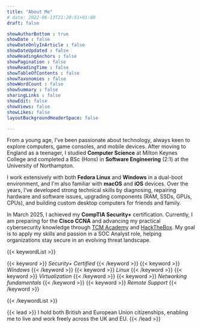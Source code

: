 ```yaml
---
title: "About Me"
# date: 2022-06-13T21:28:51+01:00
draft: false

showAuthorBottom : true
showDate : false
showDateOnlyInArticle : false
showDateUpdated : false
showHeadingAnchors : false
showPagination : false
showReadingTime : false
showTableOfContents : false
showTaxonomies : false 
showWordCount : false
showSummary : false
sharingLinks : false
showEdit: false
showViews: false
showLikes: false
layoutBackgroundHeaderSpace: false

---
```

<!-- {{< keywordList >}}
{{< keyword icon="github" >}} Lorem ipsum dolor. {{< /keyword >}}
{{< keyword icon="code" >}} **Important** skill {{< /keyword >}}
{{< /keywordList >}} -->

From a young age, I’ve been passionate about technology, always keen to explore computers, game consoles, and mobile devices. After moving to England as a teenager, I studied **Computer Science** at Milton Keynes College and completed a BSc (Hons) in **Software Engineering** (2:1) at the University of Northampton.

I work extensively with both **Fedora Linux** and **Windows** in a dual-boot environment, and I'm also familiar with **macOS** and **iOS** devices. Over the years, I’ve developed strong technical skills by diagnosing, repairing hardware and software issues, upgrading components (RAM, SSDs, GPUs, CPUs), and building custom desktop computers for friends and family.

In March 2025, I achieved my **CompTIA Security+** certification. Currently, I am preparing for the **Cisco CCNA** and advancing my practical cybersecurity knowledge through [TCM Academy](https://academy.tcm-sec.com/p/security-operations-soc-101) and [HackTheBox](https://academy.hackthebox.com/preview/certifications/htb-certified-defensive-security-analyst). My goal is to apply my skills and passion in a SOC Analyst role, helping organizations stay secure in an evolving threat landscape.

{{< keywordList >}}

{{< keyword >}} *Security+ Certified* {{< /keyword >}}
{{< keyword >}} *Windows* {{< /keyword >}}
{{< keyword >}} *Linux* {{< /keyword >}}
{{< keyword >}} *Virtualization* {{< /keyword >}}
{{< keyword >}} *Networking fundamentals* {{< /keyword >}}
{{< keyword >}} *Remote Support* {{< /keyword >}}

{{< /keywordList >}}

{{< lead >}}
I hold both British and European Union citizenships, enabling me to live and work freely across the UK and EU.
{{< /lead >}}